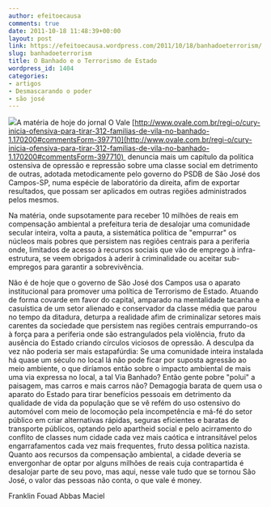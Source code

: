 ```yaml
---
author: efeitoecausa
comments: true
date: 2011-10-18 11:48:39+00:00
layout: post
link: https://efeitoecausa.wordpress.com/2011/10/18/banhadoeterrorism/
slug: banhadoeterrorism
title: O Banhado e o Terrorismo de Estado
wordpress_id: 1404
categories:
- artigos
- Desmascarando o poder
- são josé
---
```


[![](http://efeitoecausa.files.wordpress.com/2011/10/cury-codivap.jpg)](http://efeitoecausa.files.wordpress.com/2011/10/cury-codivap.jpg)A matéria de hoje do jornal O Vale [http://www.ovale.com.br/regi-o/cury-inicia-ofensiva-para-tirar-312-familias-de-vila-no-banhado-1.170200#commentsForm-397710](http://www.ovale.com.br/regi-o/cury-inicia-ofensiva-para-tirar-312-familias-de-vila-no-banhado-1.170200#commentsForm-397710)  denuncia mais um capítulo da política ostensiva de opressão e repressão sobre uma classe social em detrimento de outras, adotada metodicamente pelo governo do PSDB de São José dos Campos-SP, numa espécie de laboratório da direita, afim de exportar resultados, que possam ser aplicados em outras regiões administrados pelos mesmos.

Na matéria, onde supsotamente para receber 10 milhões de reais em compensação ambiental a prefeitura teria de desalojar uma comunidade secular inteira, volta a pauta, a sistemática política de "empurrar" os núcleos mais pobres que persistem nas regiões centrais para a periferia onde, limitados de acesso à recursos sociais que vão de emprego à infra-estrutura, se veem obrigados à aderir à criminalidade ou aceitar sub-empregos para garantir a sobrevivência.

Não é de hoje que o governo de São José dos Campos usa o aparato institucional para promover uma política de Terrorismo de Estado. Atuando de forma covarde em favor do capital, amparado na mentalidade tacanha e casuística de um setor alienado e conservador da classe média que parou no tempo da ditadura, deturpa a realidade afim de criminalizar setores mais carentes da sociedade que persistem nas regiões centrais empurrando-os à força para a periferia onde são estrangulados pela violência, fruto da ausência do Estado criando círculos viciosos de opressão. A desculpa da vez não poderia ser mais estapafúrdia: Se uma comunidade inteira instalada há quase um século no local lá não pode ficar por suposta agressão ao meio ambiente, o que diríamos então sobre o impacto ambiental de mais uma via expressa no local, a tal Via Banhado? Então gente pobre "polui" a paisagem, mas carros e mais carros não? Demagogia barata de quem usa o aparato do Estado para tirar benefícios pessoais em detrimento da qualidade de vida da população que se vê refém do uso ostensivo do automóvel com meio de locomoção pela incompetência e má-fé do setor público em criar alternativas rápidas, seguras eficientes e baratas de transporte públicos, optando pelo apartheid social e pelo acirramento do conflito de classes num cidade cada vez mais caótica e intransitável pelos engarrafamentos cada vez mais frequentes, fruto dessa política nazista. Quanto aos recursos da compensação ambiental, a cidade deveria se envergonhar de optar por alguns milhões de reais cuja contrapartida é desalojar parte de seu povo, mas aqui, nesse vale tudo que se tornou São José, o valor das pessoas não conta, o que vale é money.

Franklin Fouad Abbas Maciel
